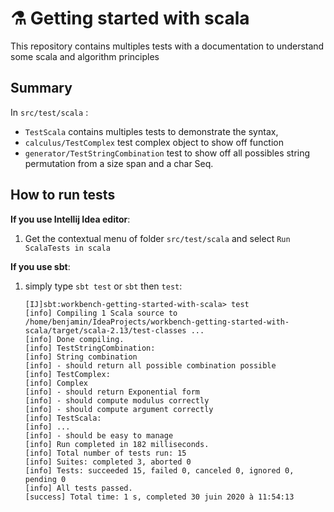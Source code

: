# :alembic: Getting started with scala

This repository contains multiples tests with a documentation to understand some scala and algorithm principles

## Summary

In `src/test/scala` :

- `TestScala` contains multiples tests to demonstrate the syntax,
- `calculus/TestComplex` test complex object to show off function
- `generator/TestStringCombination` test to show off all possibles string permutation from a size span and a char Seq.

## How to run tests

__If you use Intellij Idea editor__:
1. Get the contextual menu of folder `src/test/scala` and select `Run ScalaTests in scala`

__If you use sbt__:
1. simply type `sbt test` or `sbt` then `test`:
    ```sbtshell
    [IJ]sbt:workbench-getting-started-with-scala> test
    [info] Compiling 1 Scala source to /home/benjamin/IdeaProjects/workbench-getting-started-with-scala/target/scala-2.13/test-classes ...
    [info] Done compiling.
    [info] TestStringCombination:
    [info] String combination
    [info] - should return all possible combination possible
    [info] TestComplex:
    [info] Complex
    [info] - should return Exponential form
    [info] - should compute modulus correctly
    [info] - should compute argument correctly
    [info] TestScala:
    [info] ...
    [info] - should be easy to manage
    [info] Run completed in 182 milliseconds.
    [info] Total number of tests run: 15
    [info] Suites: completed 3, aborted 0
    [info] Tests: succeeded 15, failed 0, canceled 0, ignored 0, pending 0
    [info] All tests passed.
    [success] Total time: 1 s, completed 30 juin 2020 à 11:54:13
    ```


